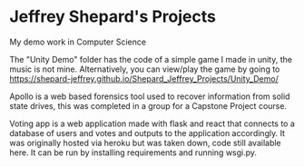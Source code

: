 # Jeffrey Shepard's Projects
My demo work in Computer Science

The "Unity Demo" folder has the code of a simple game I made in unity, the music is not mine. 
Alternatively, you can view/play the game by going to https://shepard-jeffrey.github.io/Shepard_Jeffrey_Projects/Unity_Demo/

Apollo is a web based forensics tool used to recover information from solid state drives, this was completed in a group for a Capstone Project course. 

Voting app is a web application made with flask and react that connects to a database of users and votes and outputs to the application accordingly. It was originally hosted via heroku but was taken down, code still available here. It can be run by installing requirements and running wsgi.py.
